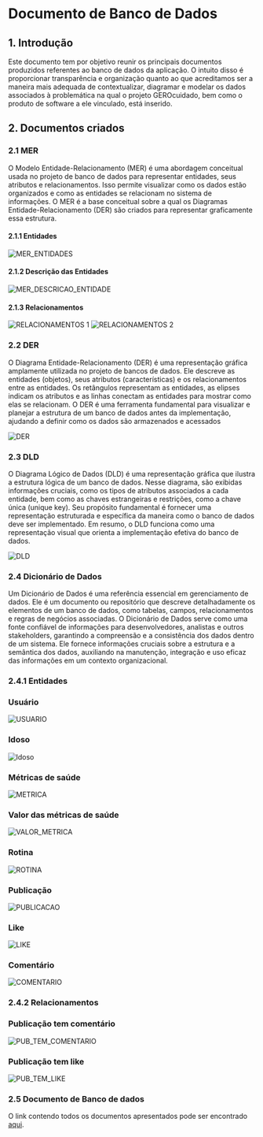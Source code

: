 # Documento de Banco de Dados

## 1. Introdução

<p>
Este documento tem por objetivo reunir os principais documentos produzidos referentes ao banco de dados da aplicação. O intuito disso é proporcionar transparência e organização quanto ao que acreditamos ser a maneira mais adequada de contextualizar, diagramar e modelar os dados associados à problemática na qual o projeto GEROcuidado, bem como o produto de software a ele vinculado, está inserido.
</p>

## 2. Documentos criados

### 2.1 MER

<P> O Modelo Entidade-Relacionamento (MER) é uma abordagem conceitual usada no projeto de banco de dados para representar entidades, seus atributos e relacionamentos. Isso permite visualizar como os dados estão organizados e como as entidades se relacionam no sistema de informações. O MER é a base conceitual sobre a qual os Diagramas Entidade-Relacionamento (DER) são criados para representar graficamente essa estrutura.</P>

#### 2.1.1 Entidades

![MER_ENTIDADES](../assets/imagens/banco_de_dados/MER/MER_ENTIDADES.png)

#### 2.1.2 Descrição das Entidades

![MER_DESCRICAO_ENTIDADE](../assets/imagens/banco_de_dados/MER/DESCRICAO_ENTIDADE.png)

#### 2.1.3 Relacionamentos

![RELACIONAMENTOS 1](../assets/imagens/banco_de_dados/MER/RELACIONAMENTOS1.png)
![RELACIONAMENTOS 2](../assets/imagens/banco_de_dados/MER/RELACIONAMENTOS2.png)

### 2.2 DER

<p>O Diagrama Entidade-Relacionamento (DER) é uma representação gráfica amplamente utilizada no projeto de bancos de dados. Ele descreve as entidades (objetos), seus atributos (características) e os relacionamentos entre as entidades. Os retângulos representam as entidades, as elipses indicam os atributos e as linhas conectam as entidades para mostrar como elas se relacionam. O DER é uma ferramenta fundamental para visualizar e planejar a estrutura de um banco de dados antes da implementação, ajudando a definir como os dados são armazenados e acessados </p>

![DER](../assets/imagens/banco_de_dados/DER.jpeg)

### 2.3 DLD

<p> 
O Diagrama Lógico de Dados (DLD) é uma representação gráfica que ilustra a estrutura lógica de um banco de dados. Nesse diagrama, são exibidas informações cruciais, como os tipos de atributos associados a cada entidade, bem como as chaves estrangeiras e restrições, como a chave única (unique key). Seu propósito fundamental é fornecer uma representação estruturada e específica da maneira como o banco de dados deve ser implementado. Em resumo, o DLD funciona como uma representação visual que orienta a implementação efetiva do banco de dados.</p>

![DLD](../assets/imagens/banco_de_dados/DLD.jpeg)

### 2.4 Dicionário de Dados

<p>
Um Dicionário de Dados é uma referência essencial em gerenciamento de dados. Ele é um documento ou repositório que descreve detalhadamente os elementos de um banco de dados, como tabelas, campos, relacionamentos e regras de negócios associadas. O Dicionário de Dados serve como uma fonte confiável de informações para desenvolvedores, analistas e outros stakeholders, garantindo a compreensão e a consistência dos dados dentro de um sistema. Ele fornece informações cruciais sobre a estrutura e a semântica dos dados, auxiliando na manutenção, integração e uso eficaz das informações em um contexto organizacional.
</p>

### 2.4.1 Entidades

### Usuário

![USUARIO](../assets/imagens/banco_de_dados/dicionario_de_dados/USUARIO.png)

### Idoso

![Idoso](../assets/imagens/banco_de_dados/dicionario_de_dados/PACIENTE.png)

### Métricas de saúde

![METRICA](../assets/imagens/banco_de_dados/dicionario_de_dados/METRICA_SAUDE.png)

### Valor das métricas de saúde

![VALOR_METRICA](../assets/imagens/banco_de_dados/dicionario_de_dados/VALOR_METRICA.png)

### Rotina

![ROTINA](../assets/imagens/banco_de_dados/dicionario_de_dados/ROTINA.png)

### Publicação

![PUBLICACAO](../assets/imagens/banco_de_dados/dicionario_de_dados/PUBLICACAO.png)

### Like

![LIKE](../assets/imagens/banco_de_dados/dicionario_de_dados/LIKE.png)

### Comentário

![COMENTARIO](../assets/imagens/banco_de_dados/dicionario_de_dados/COMENTARIO.png)

### 2.4.2 Relacionamentos

### Publicação tem comentário

![PUB_TEM_COMENTARIO](../assets/imagens/banco_de_dados/dicionario_de_dados/RELACIONAMENTO_COMENTARIO.png)

### Publicação tem like

![PUB_TEM_LIKE](../assets/imagens/banco_de_dados/dicionario_de_dados/RELACIONAMENTO_LIKE.png)

### 2.5 Documento de Banco de dados

O link contendo todos os documentos apresentados pode ser encontrado [aqui](https://docs.google.com/document/d/1Xqe3WFQjvw8OYEYdntZAu6HedWevR1Rj66IXbBPaCsA/edit).
